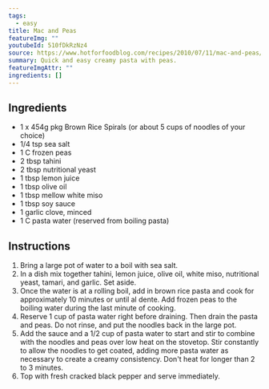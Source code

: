 ```yaml
---
tags:
  - easy
title: Mac and Peas
featureImg: ""
youtubeId: 510fDkRzNz4
source: https://www.hotforfoodblog.com/recipes/2010/07/11/mac-and-peas/
summary: Quick and easy creamy pasta with peas.
featureImgAttr: ""
ingredients: []
---
```


## Ingredients

- 1 x 454g pkg Brown Rice Spirals (or about 5 cups of noodles of your choice)
- 1/4 tsp sea salt
- 1 C frozen peas
- 2 tbsp tahini
- 2 tbsp nutritional yeast
- 1 tbsp lemon juice
- 1 tbsp olive oil
- 1 tbsp mellow white miso
- 1 tbsp soy sauce
- 1 garlic clove, minced
- 1 C pasta water (reserved from boiling pasta)

## Instructions

1. Bring a large pot of water to a boil with sea salt.
2. In a dish mix together tahini, lemon juice, olive oil, white miso, nutritional yeast, tamari, and garlic. Set aside.
3. Once the water is at a rolling boil, add in brown rice pasta and cook for approximately 10 minutes or until al dente. Add frozen peas to the boiling water during the last minute of cooking.
4. Reserve 1 cup of pasta water right before draining. Then drain the pasta and peas. Do not rinse, and put the noodles back in the large pot.
5. Add the sauce and a 1/2 cup of pasta water to start and stir to combine with the noodles and peas over low heat on the stovetop. Stir constantly to allow the noodles to get coated, adding more pasta water as necessary to create a creamy consistency. Don't heat for longer than 2 to 3 minutes.
6. Top with fresh cracked black pepper and serve immediately.
